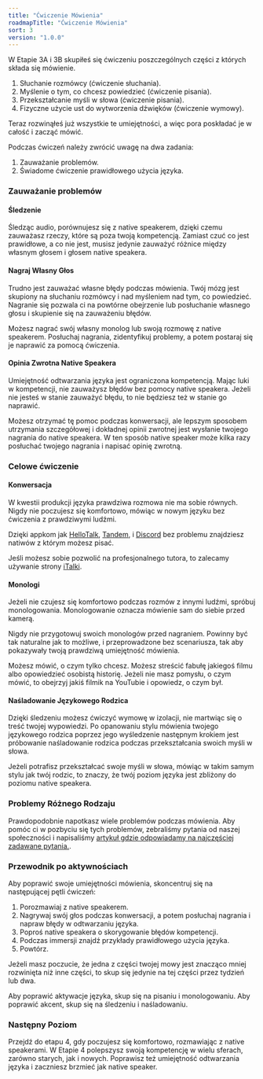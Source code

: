 ```yaml
---
title: "Ćwiczenie Mówienia"
roadmapTitle: "Ćwiczenie Mówienia"
sort: 3
version: "1.0.0"
---
```


W Etapie 3A i 3B skupiłeś się ćwiczeniu poszczególnych części z których składa się mówienie.

1. Słuchanie rozmówcy (ćwiczenie słuchania).
1. Myślenie o tym, co chcesz powiedzieć (ćwiczenie pisania).
1. Przekształcanie myśli w słowa (ćwiczenie pisania).
1. Fizyczne użycie ust do wytworzenia dźwięków (ćwiczenie wymowy).

Teraz rozwinąłeś już wszystkie te umiejętności, a więc pora poskładać je w całość i zacząć mówić.

Podczas ćwiczeń należy zwrócić uwagę na dwa zadania:
1. Zauważanie problemów.
1. Świadome ćwiczenie prawidłowego użycia języka.

### Zauważanie problemów

#### Śledzenie
Śledząc audio, porównujesz się z native speakerem, dzięki czemu zauważasz rzeczy, które są poza twoją kompetencją. Zamiast czuć co jest prawidłowe, a co nie jest, musisz jedynie zauważyć różnice między własnym głosem i głosem native speakera.

#### Nagraj Własny Głos
Trudno jest zauważać własne błędy podczas mówienia. Twój mózg jest skupiony na słuchaniu rozmówcy i nad myśleniem nad tym, co powiedzieć. Nagranie się pozwala ci na powtórne obejrzenie lub posłuchanie własnego głosu i skupienie się na zauważeniu błędów.

Możesz nagrać swój własny monolog lub swoją rozmowę z native speakerem. Posłuchaj nagrania, zidentyfikuj problemy, a potem postaraj się je naprawić za pomocą ćwiczenia.

#### Opinia Zwrotna Native Speakera
Umiejętność odtwarzania języka jest ograniczona kompetencją. Mając luki w kompetencji, nie zauważysz błędów bez pomocy native speakera. Jeżeli nie jesteś w stanie zauważyć błędu, to nie będziesz też w stanie go naprawić.

Możesz otrzymać tę pomoc podczas konwersacji, ale lepszym sposobem utrzymania szczegółowej i dokładnej opinii zwrotnej jest wysłanie twojego nagrania do native speakera. W ten sposób native speaker może kilka razy posłuchać twojego nagrania i napisać opinię zwrotną.


### Celowe ćwiczenie

#### Konwersacja
W kwestii produkcji języka prawdziwa rozmowa nie ma sobie równych. Nigdy nie poczujesz się komfortowo, mówiąc w nowym języku bez ćwiczenia z prawdziwymi ludźmi.

Dzięki appkom jak [HelloTalk][hello-talk], [Tandem][tandem], i [Discord][discord] bez problemu znajdziesz natiwów z którym możesz pisać.

Jeśli możesz sobie pozwolić na profesjonalnego tutora, to zalecamy używanie strony [iTalki][italki].

#### Monologi
Jeżeli nie czujesz się komfortowo podczas rozmów z innymi ludźmi, spróbuj monologowania. Monologowanie oznacza mówienie sam do siebie przed kamerą.

Nigdy nie przygotowuj swoich monologów przed nagraniem. Powinny być tak naturalne jak to możliwe, i przeprowadzone bez scenariusza, tak aby pokazywały twoją prawdziwą umiejętność mówienia.

Możesz mówić, o czym tylko chcesz. Możesz streścić fabułę jakiegoś filmu albo opowiedzieć osobistą historię. Jeżeli nie masz pomysłu, o czym mówić, to obejrzyj jakiś filmik na YouTubie i opowiedz, o czym był.

#### Naśladowanie Językowego Rodzica
Dzięki śledzeniu możesz ćwiczyć wymowę w izolacji, nie martwiąc się o treść twojej wypowiedzi. Po opanowaniu stylu mówienia twojego językowego rodzica poprzez jego wyśledzenie następnym krokiem jest próbowanie naśladowanie rodzica podczas przekształcania swoich myśli w słowa.

Jeżeli potrafisz przekształcać swoje myśli w słowa, mówiąc w takim samym stylu jak twój rodzic, to znaczy, że twój poziom języka jest zbliżony do poziomu native speakera.

### Problemy Różnego Rodzaju
Prawdopodobnie napotkasz wiele problemów podczas mówienia. Aby pomóc ci w pozbyciu się tych problemów, zebraliśmy pytania od naszej społeczności i napisaliśmy [ artykuł gdzie odpowiadamy na najczęściej zadawane pytania.][speaking-troubleshooting].

### Przewodnik po aktywnościach
Aby poprawić swoje umiejętności mówienia, skoncentruj się na następującej pętli ćwiczeń:
1. Porozmawiaj z native speakerem.
1. Nagrywaj swój głos podczas konwersacji, a potem posłuchaj nagrania i napraw błędy w odtwarzaniu języka.
1. Poproś native speakera o skorygowanie błędów kompetencji.
1. Podczas immersji znajdź przykłady prawidłowego użycia języka.
1. Powtórz.

Jeżeli masz poczucie, że jedna z części twojej mowy jest znacząco mniej rozwinięta niż inne części, to skup się jedynie na tej części przez tydzień lub dwa.

Aby poprawić aktywacje języka, skup się na pisaniu i monologowaniu. Aby poprawić akcent, skup się na śledzeniu i naśladowaniu.

### Następny Poziom
Przejdź do etapu 4, gdy poczujesz się komfortowo, rozmawiając z native speakerami. W Etapie 4 polepszysz swoją kompetencję w wielu sferach, zarówno starych, jak i nowych. Poprawisz też umiejętność odtwarzania języka i zaczniesz brzmieć jak native speaker.

[speaking-troubleshooting]: /roadmap/stage-3/c/speaking-troubleshooting
[hello-talk]: https://brc.hellotalk.com/refold
[tandem]: https://www.tandem.net/
[discord]: https://www.reddit.com/r/languagelearning/comments/5m5426/discord_language_learning_servers_masterlist/
[italki]: http://go.italki.com/refold
